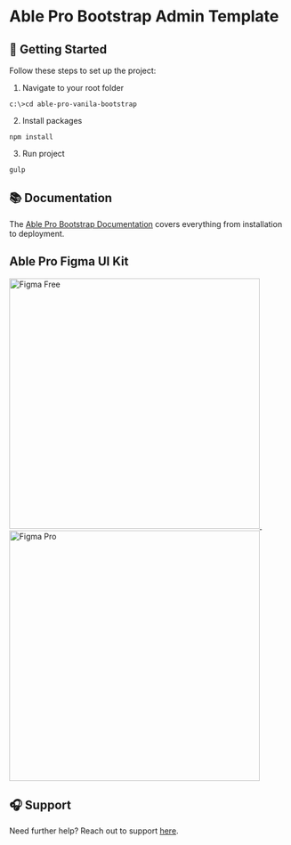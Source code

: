 # Able Pro Bootstrap Admin Template

## 🚀 Getting Started

Follow these steps to set up the project:

1. Navigate to your root folder

```
c:\>cd able-pro-vanila-bootstrap
```

2. Install packages

```
npm install
```

3. Run project

```
gulp
```

## 📚 Documentation

The [Able Pro Bootstrap Documentation](https://phoenixcoded.gitbook.io/able-pro/bootstrap) covers everything from installation to deployment.

## Able Pro Figma UI Kit

<div>
  <a href="https://codedthemes.com/item/able-pro-free-figma-ui-kit/">
    <img src="https://org-public-assets.s3.us-west-2.amazonaws.com/Banners/Figma_Free_Able_Pro.png" width="450" alt="Figma Free">
  </a>&nbsp;&nbsp;&nbsp;&nbsp;
  <a href="https://codedthemes.com/item/able-pro-figma-ui-kit/">
    <img src="https://org-public-assets.s3.us-west-2.amazonaws.com/Banners/Figma_Pro_Able_Pro.png" width="450" alt="Figma Pro">
  </a>
</div>

## 🎧 Support

Need further help? Reach out to support [here](https://phoenixcoded.authordesk.app/author/tickets).
